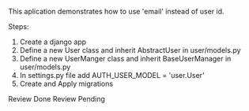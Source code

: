 This aplication demonstrates how to use 'email' instead of user id.

Steps:
1. Create a django app
2. Define a new User class and inherit AbstractUser in user/models.py
3. Define a new UserManger class and inherit BaseUserManager in user/models.py
4. In settings.py file add AUTH_USER_MODEL = 'user.User'
5. Create and Apply migrations


Review Done
Review Pending

